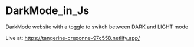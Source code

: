 # DarkMode_in_Js

DarkMode website with a toggle to switch between DARK and LIGHT mode

Live at:
https://tangerine-creponne-97c558.netlify.app/
